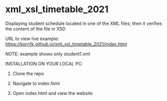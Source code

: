 # xml_xsl_timetable_2021
Displaying student schedule located in one of the XML files; then it verifies the content of the file in XSD

URL to view live example: https://korn1k.github.io/xml_xsl_timetable_2021/index.html

NOTE: example shows only student1.xml

INSTALLATION ON YOUR LOCAL PC:

1. Clone the repo

2. Navigate to index.html

3. Open index.html and view the website
